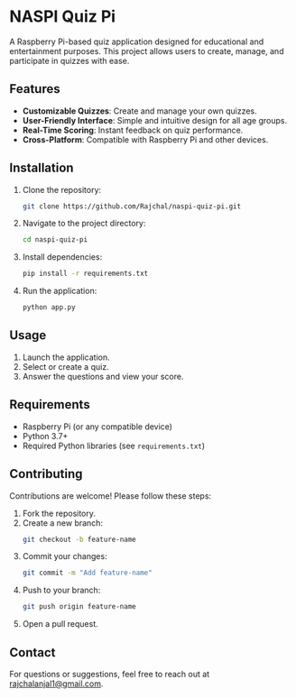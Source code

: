 # NASPI Quiz Pi

A Raspberry Pi-based quiz application designed for educational and entertainment purposes. This project allows users to create, manage, and participate in quizzes with ease.

## Features

- **Customizable Quizzes**: Create and manage your own quizzes.
- **User-Friendly Interface**: Simple and intuitive design for all age groups.
- **Real-Time Scoring**: Instant feedback on quiz performance.
- **Cross-Platform**: Compatible with Raspberry Pi and other devices.

## Installation

1. Clone the repository:
    ```bash
    git clone https://github.com/Rajchal/naspi-quiz-pi.git
    ```
2. Navigate to the project directory:
    ```bash
    cd naspi-quiz-pi
    ```
3. Install dependencies:
    ```bash
    pip install -r requirements.txt
    ```
4. Run the application:
    ```bash
    python app.py
    ```

## Usage

1. Launch the application.
2. Select or create a quiz.
3. Answer the questions and view your score.

## Requirements

- Raspberry Pi (or any compatible device)
- Python 3.7+
- Required Python libraries (see `requirements.txt`)

## Contributing

Contributions are welcome! Please follow these steps:

1. Fork the repository.
2. Create a new branch:
    ```bash
    git checkout -b feature-name
    ```
3. Commit your changes:
    ```bash
    git commit -m "Add feature-name"
    ```
4. Push to your branch:
    ```bash
    git push origin feature-name
    ```
5. Open a pull request.


## Contact

For questions or suggestions, feel free to reach out at [rajchalanjal1@gmail.com](mailto:rajchalanjal1@gmail.com).


